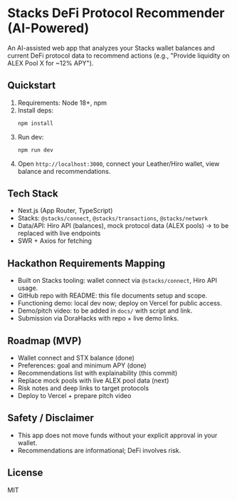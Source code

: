 # Stacks DeFi Protocol Recommender (AI-Powered)

An AI-assisted web app that analyzes your Stacks wallet balances and current DeFi protocol data to recommend actions (e.g., "Provide liquidity on ALEX Pool X for ~12% APY").

## Quickstart

1. Requirements: Node 18+, npm
2. Install deps:
   ```bash
   npm install
   ```
3. Run dev:
   ```bash
   npm run dev
   ```
4. Open `http://localhost:3000`, connect your Leather/Hiro wallet, view balance and recommendations.

## Tech Stack
- Next.js (App Router, TypeScript)
- Stacks: `@stacks/connect`, `@stacks/transactions`, `@stacks/network`
- Data/API: Hiro API (balances), mock protocol data (ALEX pools) → to be replaced with live endpoints
- SWR + Axios for fetching

## Hackathon Requirements Mapping
- Built on Stacks tooling: wallet connect via `@stacks/connect`, Hiro API usage.
- GitHub repo with README: this file documents setup and scope.
- Functioning demo: local dev now; deploy on Vercel for public access.
- Demo/pitch video: to be added in `docs/` with script and link.
- Submission via DoraHacks with repo + live demo links.

## Roadmap (MVP)
- Wallet connect and STX balance (done)
- Preferences: goal and minimum APY (done)
- Recommendations list with explainability (this commit)
- Replace mock pools with live ALEX pool data (next)
- Risk notes and deep links to target protocols
- Deploy to Vercel + prepare pitch video

## Safety / Disclaimer
- This app does not move funds without your explicit approval in your wallet.
- Recommendations are informational; DeFi involves risk.

## License
MIT
